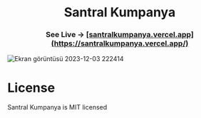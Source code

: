 <h1 align="center">Santral Kumpanya</h1>

<h3 align="center">
    See Live -> <a href="https://santralkumpanya.vercel.app/">[santralkumpanya.vercel.app](https://santralkumpanya.vercel.app/)</a>
</h3>

![Ekran görüntüsü 2023-12-03 222414](https://github.com/YakupSadi/YakupSadi/assets/113919143/381dde8b-721b-4c9b-b53c-ee4fd5645e1a)

# License
Santral Kumpanya is MIT licensed
